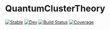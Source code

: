 # QuantumClusterTheory

[![Stable](https://img.shields.io/badge/docs-stable-blue.svg)](https://Quantum-Many-Body.github.io/QuantumClusterTheory.jl/stable)
[![Dev](https://img.shields.io/badge/docs-dev-blue.svg)](https://Quantum-Many-Body.github.io/QuantumClusterTheory.jl/dev)
[![Build Status](https://github.com/Quantum-Many-Body/QuantumClusterTheory.jl/actions/workflows/CI.yml/badge.svg?branch=main)](https://github.com/Quantum-Many-Body/QuantumClusterTheory.jl/actions/workflows/CI.yml?query=branch%3Amain)
[![Coverage](https://codecov.io/gh/Quantum-Many-Body/QuantumClusterTheory.jl/branch/main/graph/badge.svg)](https://codecov.io/gh/Quantum-Many-Body/QuantumClusterTheory.jl)

